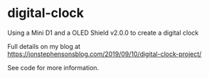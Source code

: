 # digital-clock
Using a Mini D1 and a OLED Shield v2.0.0 to create a digital clock

Full details on my blog at https://jonstephensonsblog.com/2019/09/10/digital-clock-project/

See code for more information.
